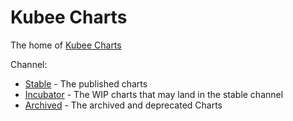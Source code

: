 # Kubee Charts


The home of [Kubee Charts](../../docs/site/kubee-helmet-chart.md)



Channel:
* [Stable](stable/README.md) - The published charts
* [Incubator](incubator/README.md) - The WIP charts that may land in the stable channel
* [Archived](archive/README.md) - The archived and deprecated Charts
